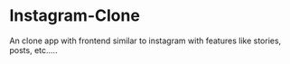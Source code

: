 # Instagram-Clone
An clone app with frontend similar to instagram with features like stories, posts, etc.....
